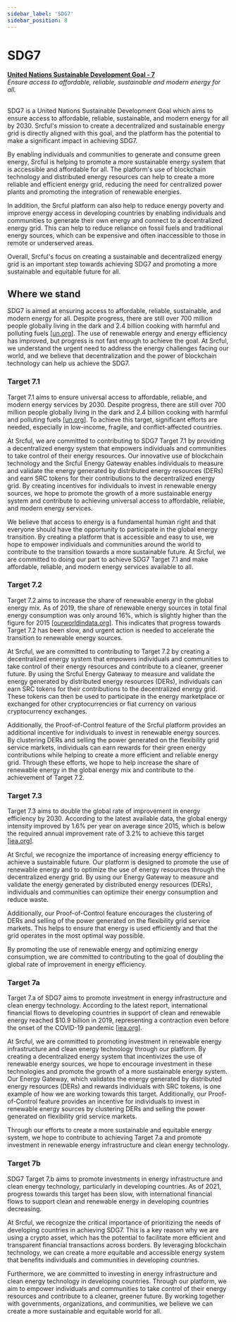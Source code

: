 ```yaml
---
sidebar_label: 'SDG7'
sidebar_position: 8
---
```


# SDG7 

<div class="alert alert--primary" role="alert">
<b><a href="https://sdgs.un.org/goals/goal7">United Nations Sustainable Development Goal - 7</a></b><br />
<i>Ensure access to affordable, reliable, sustainable and modern energy for all.</i>
</div><br />

SDG7 is a United Nations Sustainable Development Goal which aims to ensure access to affordable, reliable, sustainable, and modern energy for all by 2030. Srcful's mission to create a decentralized and sustainable energy grid is directly aligned with this goal, and the platform has the potential to make a significant impact in achieving SDG7.

By enabling individuals and communities to generate and consume green energy, Srcful is helping to promote a more sustainable energy system that is accessible and affordable for all. The platform's use of blockchain technology and distributed energy resources can help to create a more reliable and efficient energy grid, reducing the need for centralized power plants and promoting the integration of renewable energies.

In addition, the Srcful platform can also help to reduce energy poverty and improve energy access in developing countries by enabling individuals and communities to generate their own energy and connect to a decentralized energy grid. This can help to reduce reliance on fossil fuels and traditional energy sources, which can be expensive and often inaccessible to those in remote or underserved areas.

Overall, Srcful's focus on creating a sustainable and decentralized energy grid is an important step towards achieving SDG7 and promoting a more sustainable and equitable future for all.

## Where we stand

SDG7 is aimed at ensuring access to affordable, reliable, sustainable, and modern energy for all. Despite progress, there are still over 700 million people globally living in the dark and 2.4 billion cooking with harmful and polluting fuels \[[un.org](https://sdgs.un.org/goals/goal7#progress_and_info)\]. The use of renewable energy and energy efficiency has improved, but progress is not fast enough to achieve the goal. At Srcful, we understand the urgent need to address the energy challenges facing our world, and we believe that decentralization and the power of blockchain technology can help us achieve the SDG7.

### Target 7.1

Target 7.1 aims to ensure universal access to affordable, reliable, and modern energy services by 2030. Despite progress, there are still over 700 million people globally living in the dark and 2.4 billion cooking with harmful and polluting fuels \[[un.org](https://sdgs.un.org/goals/goal7#progress_and_info)\]. To achieve this target, significant efforts are needed, especially in low-income, fragile, and conflict-affected countries.

At Srcful, we are committed to contributing to SDG7 Target 7.1 by providing a decentralized energy system that empowers individuals and communities to take control of their energy resources. Our innovative use of blockchain technology and the Srcful Energy Gateway enables individuals to measure and validate the energy generated by distributed energy resources (DERs) and earn SRC tokens for their contributions to the decentralized energy grid. By creating incentives for individuals to invest in renewable energy sources, we hope to promote the growth of a more sustainable energy system and contribute to achieving universal access to affordable, reliable, and modern energy services.

We believe that access to energy is a fundamental human right and that everyone should have the opportunity to participate in the global energy transition. By creating a platform that is accessible and easy to use, we hope to empower individuals and communities around the world to contribute to the transition towards a more sustainable future. At Srcful, we are committed to doing our part to achieve SDG7 Target 7.1 and make affordable, reliable, and modern energy services available to all.

### Target 7.2

Target 7.2 aims to increase the share of renewable energy in the global energy mix. As of 2019, the share of renewable energy sources in total final energy consumption was only around 16%, which is slightly higher than the figure for 2015 \[[ourworldindata.org](https://ourworldindata.org/energy-mix)\]. This indicates that progress towards Target 7.2 has been slow, and urgent action is needed to accelerate the transition to renewable energy sources.

At Srcful, we are committed to contributing to Target 7.2 by creating a decentralized energy system that empowers individuals and communities to take control of their energy resources and contribute to a cleaner, greener future. By using the Srcful Energy Gateway to measure and validate the energy generated by distributed energy resources (DERs), individuals can earn SRC tokens for their contributions to the decentralized energy grid. These tokens can then be used to participate in the energy marketplace or exchanged for other cryptocurrencies or fiat currency on various cryptocurrency exchanges.

Additionally, the Proof-of-Control feature of the Srcful platform provides an additional incentive for individuals to invest in renewable energy sources. By clustering DERs and selling the power generated on the flexibility grid service markets, individuals can earn rewards for their green energy contributions while helping to create a more efficient and reliable energy grid. Through these efforts, we hope to help increase the share of renewable energy in the global energy mix and contribute to the achievement of Target 7.2.

### Target 7.3

Target 7.3 aims to double the global rate of improvement in energy efficiency by 2030. According to the latest available data, the global energy intensity improved by 1.6% per year on average since 2015, which is below the required annual improvement rate of 3.2% to achieve this target \[[iea.org](https://www.iea.org/reports/sdg7-data-and-projections/energy-intensity)\].

At Srcful, we recognize the importance of increasing energy efficiency to achieve a sustainable future. Our platform is designed to promote the use of renewable energy and to optimize the use of energy resources through the decentralized energy grid. By using our Energy Gateway to measure and validate the energy generated by distributed energy resources (DERs), individuals and communities can optimize their energy consumption and reduce waste.

Additionally, our Proof-of-Control feature encourages the clustering of DERs and selling of the power generated on the flexibility grid service markets. This helps to ensure that energy is used efficiently and that the grid operates in the most optimal way possible.

By promoting the use of renewable energy and optimizing energy consumption, we are committed to contributing to the goal of doubling the global rate of improvement in energy efficiency.

### Target 7a

Target 7.a of SDG7 aims to promote investment in energy infrastructure and clean energy technology. According to the latest report, international financial flows to developing countries in support of clean and renewable energy reached $10.9 billion in 2019, representing a contraction even before the onset of the COVID-19 pandemic \[[iea.org](https://www.un.org/sustainabledevelopment/energy/)\].

At Srcful, we are committed to promoting investment in renewable energy infrastructure and clean energy technology through our platform. By creating a decentralized energy system that incentivizes the use of renewable energy sources, we hope to encourage investment in these technologies and promote the growth of a more sustainable energy system. Our Energy Gateway, which validates the energy generated by distributed energy resources (DERs) and rewards individuals with SRC tokens, is one example of how we are working towards this target. Additionally, our Proof-of-Control feature provides an incentive for individuals to invest in renewable energy sources by clustering DERs and selling the power generated on flexibility grid service markets.

Through our efforts to create a more sustainable and equitable energy system, we hope to contribute to achieving Target 7.a and promote investment in renewable energy infrastructure and clean energy technology.

### Target 7b

SDG7 Target 7.b aims to promote investments in energy infrastructure and clean energy technology, particularly in developing countries. As of 2021, progress towards this target has been slow, with international financial flows to support clean and renewable energy in developing countries decreasing.

At Srcful, we recognize the critical importance of prioritizing the needs of developing countries in achieving SDG7. This is a key reason why we are using a crypto asset, which has the potential to facilitate more efficient and transparent financial transactions across borders. By leveraging blockchain technology, we can create a more equitable and accessible energy system that benefits individuals and communities in developing countries.

Furthermore, we are committed to investing in energy infrastructure and clean energy technology in developing countries. Through our platform, we aim to empower individuals and communities to take control of their energy resources and contribute to a cleaner, greener future. By working together with governments, organizations, and communities, we believe we can create a more sustainable and equitable world for all.